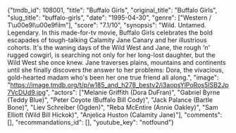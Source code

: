 {"tmdb_id": 108001, "title": "Buffalo Girls", "original_title": "Buffalo Girls", "slug_title": "buffalo-girls", "date": "1995-04-30", "genre": ["Western / T\u00e9l\u00e9film"], "score": "7.1/10", "synopsis": "Wild. Untamed. Legendary. In this made-for-tv movie, Buffalo Girls celebrates the bold escapades of tough-talking Calamity Jane Canary and her illustrious cohorts. It's the waning days of the Wild West and Jane, the rough 'n' rugged cowgirl, is searching not only for her long-lost daughter, but the Wild West she once knew. Jane traverses plains, mountains and continents until she finally discovers the answer to her problems: Dora, the vivacious, gold-hearted madam who's been her one true friend all along.", "image": "https://image.tmdb.org/t/p/w185_and_h278_bestv2/i3aopsYlPoRos5ISB2Jp7VcDUd9.jpg", "actors": ["Melanie Griffith (Dora DuFran)", "Gabriel Byrne (Teddy Blue)", "Peter Coyote (Buffalo Bill Cody)", "Jack Palance (Bartle Bone)", "Liev Schreiber (Ogden)", "Reba McEntire (Annie Oakley)", "Sam Elliott (Wild Bill Hickok)", "Anjelica Huston (Calamity Jane)"], "comments": [], "recommandations_id": [], "youtube_key": "notfound"}